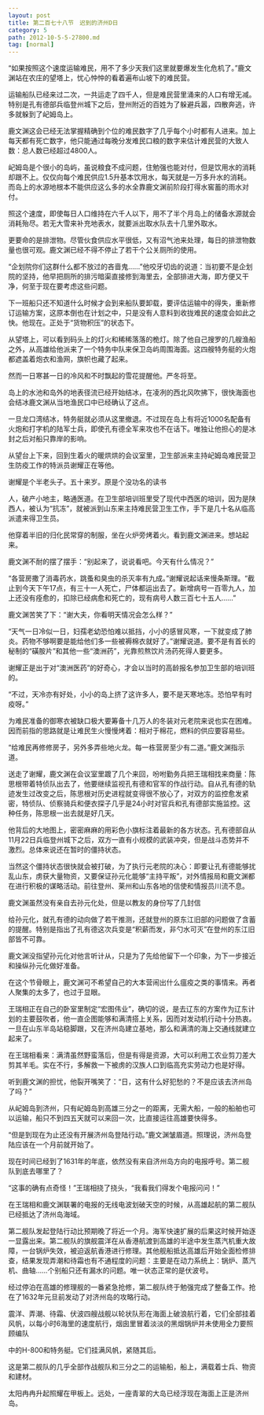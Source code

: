 ```yaml
---
layout: post
title: 第二百七十八节　迟到的济州D日
category: 5
path: 2012-10-5-5-27800.md
tag: [normal]
---
```


“如果按照这个速度运输难民，用不了多少天我们这里就要爆发生化危机了。”鹿文渊站在农庄的望塔上，忧心忡忡的看着遍布山坡下的难民营。

运输船队已经来过二次，一共运走了四千人，但是难民营里涌来的人口有增无减。特别是孔有德部兵临登州城下之后，登州附近的百姓为了躲避兵嚣，四散奔逃，许多就躲到了屺姆岛上。

鹿文渊这会已经无法掌握精确到个位的难民数字了几乎每个小时都有人进来。加上每天都有死亡数字，他只能通过每晚分发难民口粮的数字来估计难民营的大致人数：总人数已经超过4800人。

屺姆岛是个很小的岛屿，虽说粮食不成问题，住勉强也能对付，但是饮用水的消耗却跟不上。仅仅向每个难民供应1.5升基本饮用水，每天就是一万多升水的消耗。而岛上的水源地根本不能供应这么多的水全靠鹿文渊前阶段打得水窖蓄的雨水对付。

照这个速度，即使每日人口维持在六千人以下，用不了半个月岛上的储备水源就会消耗殆尽。若无大雪来补充地表水，就要派出取水队去十几里外取水。

更要命的是排泄物。尽管伙食供应水平很低，又有沼气池来处理，每日的排泄物数量也很可观。鹿文渊已经不得不停止了若干个公关厕所的使用。

“企划院你们这群什么都不放过的吝啬鬼……”他咬牙切齿的说道：当初要不是企划院的坚持，他早把厕所的排污暗渠直接修到海里去，全部排进大海，即方便又干净，何至于现在要考虑这些问题。

下一班船只还不知道什么时候才会到来船队要卸载，要评估运输中的得失，重新修订运输方案，这原本倒也在计划之中，只是没有人意料到收拢难民的速度会如此之快。他现在。正处于“货物积压”的状态下。

从望塔上，可以看到码头上的灯火和稀稀落落的桅灯。除了他自己搜罗的几艘渔船之外，从高雄给他派来了一个特务中队来保卫岛屿周围海面。这四艘特务艇的火炮都遮盖着炮衣和渔网，旗帜也藏了起来。

然而一日寒甚一日的冷风和不时飘起的雪花提醒他。严冬将至。

岛上的水池和岛外的地表径流已经开始结冰，在凌冽的西北风吹拂下，很快海面也会结冰鹿文渊从当地渔民口中已经确认了这点。

一旦龙口湾结冰，特务艇就必须从这里撤退。不过现在岛上有将近1000名配备有火炮和打字机的陆军士兵，即使孔有德全军来攻也不在话下。唯独让他担心的是冰封之后对船只靠岸的影响。

从望台上下来，回到生着火的暖烘烘的会议室里，卫生部派来主持屺姆岛难民营卫生防疫工作的特派员谢耀正在等他。

谢耀是个半老头子。五十来岁。原是个没功名的读书

人，破产小地主，略通医道。在卫生部培训班里受了现代中西医的培训，因为是陕西人，被认为“抗冻”，就被派到山东来主持难民营卫生工作，手下是几十名从临高派遣来得卫生员。

他穿着半旧的归化民常穿的制服，坐在火炉旁烤着火。看到鹿文渊进来。想站起来。

鹿文渊不耐的摆了摆手：“别起来了，说说看吧。今天有什么情况？”

“各营房撒了消毒药水，跳蚤和臭虫的杀灭率有九成。”谢耀说起话来慢条斯理。“截止到今天下午17点，有三十一人死亡，尸体都运出去了。新增病号一百零九人，加上还没有痊愈的，扣除已经病愈和死亡的，现有病号人数三百七十五人……”

鹿文渊苦笑了下：“谢大夫，你看明天情况会怎么样？”

“天气一日冷似一日，妇孺老幼恐怕难以抵挡，小小的感冒风寒，一下就变成了肺炎。药物不够啊要是能给他们多一些被褥棉衣就好了。”谢耀说道。要不是有首长的秘制的“磺胺片”和其他一些“澳洲药”，光靠煎熬饮片汤药死得人要更多。

谢耀正是出于对“澳洲医药”的好奇心，才会以当时的高龄报名参加卫生部的培训班的。

“不过，天冷亦有好处，小小的岛上挤了这许多人，要不是天寒地冻。恐怕早有时疫呀。”

为难民准备的御寒衣被缺口极大要筹备十几万人的冬装对元老院来说也实在困难。因而前指的思路就是让难民生火慢慢烤着：相对于棉花，燃料的供应要容易些。

“给难民再修修房子，另外多弄些地火龙。每一栋营房至少有二道。”鹿文渊指示道。

送走了谢耀，鹿文渊在会议室里踱了几个来回，吩咐勤务兵把王瑞相找来商量：陈思根带着特侦队出去了，他要继续监视孔有德和官军的作战行动。自从孔有德的轨迹发生过改变之后，陈思根对历史进程就变得很不放心了，对双方的监控愈发紧密，特侦队、侦察骑兵和便衣探子几乎是24小时对官兵和孔有德部实施监控。这种任务，陈思根一出去就是好几天。

他背后的大地图上，密密麻麻的用彩色小旗标注着最新的各方状态。孔有德部自从11月22日兵临登州城下之后，双方一直有小规模的武装冲突，但是战斗态势并不激烈。总体来说还在暂时的僵持状态。

当然这个僵持状态很快就会被打破，为了执行元老院的决心：即要让孔有德能够扰乱山东，虏获大量物资，又要保证孙元化能够“主持平叛”，对外情报局和鹿文渊都在进行积极的谋略活动。前往登州、莱州和山东各地的信使和情报员川流不息。

鹿文渊虽然没有亲自去孙元化处，但是以教友的身份写了几封信

给孙元化，就孔有德的动向做了若干推测，还就登州的原东江旧部的问题做了含蓄的提醒。特别是指出了孔有德这次兵变是“积薪而发，非勺水可灭”在登州的东江旧部皆不可靠。

鹿文渊没指望孙元化对他言听计从，只是为了先给他留下一个印象，为下一步接近和操纵孙元化做好准备。

在这个节骨眼上，鹿文渊可不希望自己的大本营闹出什么瘟疫之类的事情来。再者人聚集的太多了，也过于显眼。

王瑞相正在自己的卧室里制定“宏图伟业”，确切的说，是去辽东的方案作为辽东计划的主要鼓吹者，他一直企图能够和满清搭上关系，因而对发动机行动十分热衷。一旦在山东半岛站稳脚跟，又在济州岛建立基地，那么和满清的海上交通线就建立起来了。

在王瑞相看来：满清虽然野蛮落后，但是有得是资源，大可以利用工农业剪刀差大剪其羊毛。实在不行，多解救一下被虏的汉族人口到临高充实劳动力也是好得。

听到鹿文渊的担忧，他裂开嘴笑了：“日，这有什么好犯愁的？不是应该去济州岛了吗？”

从屺姆岛到济州，只有屺姆岛到高雄三分之一的距离，无需大船，一般的船舶也可以运输，船只不到四五天就可以来回一次，比直接运往高雄要快得多。

“但是到现在为止还没有开展济州岛登陆行动。”鹿文渊皱眉道。照理说，济州岛登陆应该在一个月前就开始了。

现在时间已经到了1631年的年底，依然没有来自济州岛方向的电报呼号。第二舰队到底去哪里了？

“这事的确有点奇怪！”王瑞相挠了挠头，“我看我们得发个电报问问！”

在王瑞相和鹿文渊联署的电报的无线电波划破天空的时候，从高雄起航的第二舰队已经抵达了济州岛海域。

第二舰队发起登陆行动比预期晚了将近一个月。海军快速扩展的后果这时候开始逐一显露出来。第二舰队的旗舰震洋在从香港航渡到高雄的半途中发生蒸汽机重大故障，一台锅炉失效，被迫返航香港进行修理。其他舰船抵达高雄后开始全面检修排查，结果发现弄潮和待霜也有不通程度的问题：主要是在动力系统上：锅炉、蒸汽机、曲轴……个别船只还有漏水的问题。唯一状态正常的是伏波号。

经过停泊在高雄的修理舰的一番紧急抢修，第二舰队终于勉强完成了整备工作。抢在了1632年元旦前发动了对济州岛的攻略行动。

震洋、弄潮、待霜、伏波四艘战舰以轮状队形在海面上破浪航行着，它们全部挂着风帆，以每小时6海里的速度航行，烟囱里冒着淡淡的黑烟锅炉并未使用全力要照顾编队

中的H-800和特务艇。它们挂满风帆，紧随其后。

这是第二舰队的几乎全部作战舰队和三分之二的运输船，船上，满载着士兵、物资和建材。

太阳冉冉升起照耀在甲板上。远处，一座青翠的大岛已经浮现在海面上正是济州岛。
